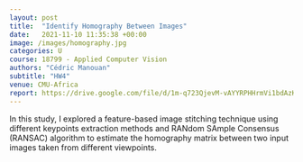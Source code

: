 ```yaml
---
layout: post
title:  "Identify Homography Between Images"
date:   2021-11-10 11:35:38 +00:00
image: /images/homography.jpg
categories: U
course: 18799 - Applied Computer Vision
authors: "Cédric Manouan"
subtitle: "HW4"
venue: CMU-Africa
report: https://drive.google.com/file/d/1m-q723QjevM-vAYYRPHHrmVi1bdAzKvx/view?usp=sharing
---
```

In this study, I explored a feature-based image stitching technique using different keypoints extraction methods and RANdom SAmple Consensus (RANSAC) algorithm to estimate the homography matrix between two input images taken from different viewpoints.